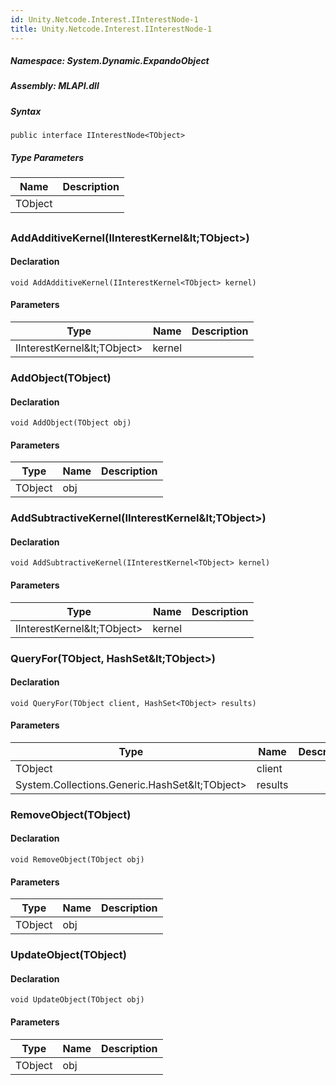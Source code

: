 ```yaml
---  
id: Unity.Netcode.Interest.IInterestNode-1  
title: Unity.Netcode.Interest.IInterestNode-1  
---
```


<div class="markdown level0 summary">

</div>

<div class="markdown level0 conceptual">

</div>

##### **Namespace**: System.Dynamic.ExpandoObject

##### **Assembly**: MLAPI.dll

##### Syntax

``` lang-csharp
public interface IInterestNode<TObject>
```

##### Type Parameters

| Name    | Description |
|---------|-------------|
| TObject |             |

## 

### AddAdditiveKernel(IInterestKernel\&lt;TObject&gt;)

<div class="markdown level1 summary">

</div>

<div class="markdown level1 conceptual">

</div>

#### Declaration

``` lang-csharp
void AddAdditiveKernel(IInterestKernel<TObject> kernel)
```

#### Parameters

| Type                      | Name   | Description |
|---------------------------|--------|-------------|
| IInterestKernel\&lt;TObject&gt; | kernel |             |

### AddObject(TObject)

<div class="markdown level1 summary">

</div>

<div class="markdown level1 conceptual">

</div>

#### Declaration

``` lang-csharp
void AddObject(TObject obj)
```

#### Parameters

| Type    | Name | Description |
|---------|------|-------------|
| TObject | obj  |             |

### AddSubtractiveKernel(IInterestKernel\&lt;TObject&gt;)

<div class="markdown level1 summary">

</div>

<div class="markdown level1 conceptual">

</div>

#### Declaration

``` lang-csharp
void AddSubtractiveKernel(IInterestKernel<TObject> kernel)
```

#### Parameters

| Type                      | Name   | Description |
|---------------------------|--------|-------------|
| IInterestKernel\&lt;TObject&gt; | kernel |             |

### QueryFor(TObject, HashSet\&lt;TObject&gt;)

<div class="markdown level1 summary">

</div>

<div class="markdown level1 conceptual">

</div>

#### Declaration

``` lang-csharp
void QueryFor(TObject client, HashSet<TObject> results)
```

#### Parameters

| Type                                         | Name    | Description |
|----------------------------------------------|---------|-------------|
| TObject                                      | client  |             |
| System.Collections.Generic.HashSet\&lt;TObject&gt; | results |             |

### RemoveObject(TObject)

<div class="markdown level1 summary">

</div>

<div class="markdown level1 conceptual">

</div>

#### Declaration

``` lang-csharp
void RemoveObject(TObject obj)
```

#### Parameters

| Type    | Name | Description |
|---------|------|-------------|
| TObject | obj  |             |

### UpdateObject(TObject)

<div class="markdown level1 summary">

</div>

<div class="markdown level1 conceptual">

</div>

#### Declaration

``` lang-csharp
void UpdateObject(TObject obj)
```

#### Parameters

| Type    | Name | Description |
|---------|------|-------------|
| TObject | obj  |             |

